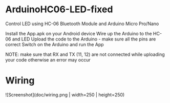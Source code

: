 # ArduinoHC06-LED-fixed
Control LED using HC-06 Bluetooth Module and Arduino Micro Pro/Nano

Install the App.apk on your Android device
Wire up the Arduino to the HC-06 and LED
Upload the code to the Arduino - make sure all the pins are correct
Switch on the Arduino and run the App

NOTE: make sure that RX and TX (11, 12) are not connected while uploading your code otherwise an error may occur

# Wiring
![Screenshot](doc/wiring.png | width=250 | height=250)